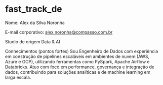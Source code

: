 # fast_track_de
Nome:
Alex da Silva Noronha

E-mail corporativo:
alex.noronha@compasso.com.br

Studio de origem
Data & AI

Conhecimentos (pontos fortes)
Sou Engenheiro de Dados com experiência em construção de pipelines escaláveis em ambientes de nuvem (AWS, Azure e GCP), utilizando ferramentas como PySpark, Apache Airflow e Databricks. Atuo com foco em performance, governança e integração de dados, contribuindo para soluções analíticas e de machine learning em larga escala.
